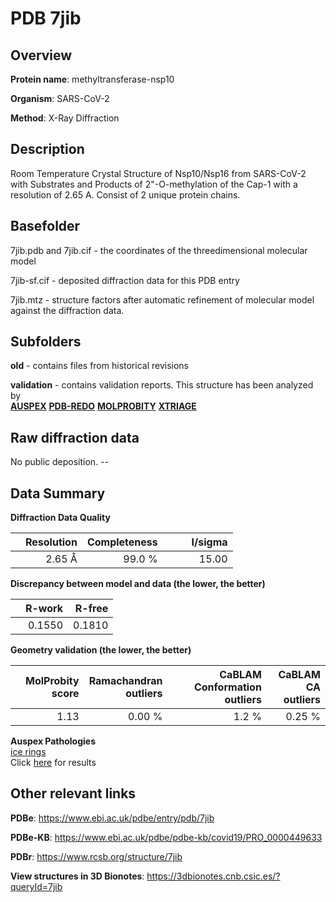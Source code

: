 # PDB 7jib

## Overview

**Protein name**: methyltransferase-nsp10

**Organism**: SARS-CoV-2

**Method**: X-Ray Diffraction

## Description

Room Temperature Crystal Structure of Nsp10/Nsp16 from SARS-CoV-2 with Substrates and Products of 2"-O-methylation of the Cap-1 with a resolution of 2.65 A. Consist of 2 unique protein chains.

## Basefolder

7jib.pdb and 7jib.cif - the coordinates of the threedimensional molecular model

7jib-sf.cif - deposited diffraction data for this PDB entry

7jib.mtz - structure factors after automatic refinement of molecular model against the diffraction data.

## Subfolders



**old** - contains files from historical revisions

**validation** - contains validation reports. This structure has been analyzed by <br>[**AUSPEX**](https://github.com/thorn-lab/coronavirus_structural_task_force/tree/master/pdb/methyltransferase-nsp10/SARS-CoV-2/7jib/validation/auspex) [**PDB-REDO**](https://github.com/thorn-lab/coronavirus_structural_task_force/tree/master/pdb/methyltransferase-nsp10/SARS-CoV-2/7jib/validation/pdb-redo) [**MOLPROBITY**](https://github.com/thorn-lab/coronavirus_structural_task_force/tree/master/pdb/methyltransferase-nsp10/SARS-CoV-2/7jib/validation/molprobity) [**XTRIAGE**](https://github.com/thorn-lab/coronavirus_structural_task_force/blob/master/pdb/methyltransferase-nsp10/SARS-CoV-2/7jib/validation/Xtriage_output.log)   



## Raw diffraction data

No public deposition. --<br> 

## Data Summary
**Diffraction Data Quality**

|   | Resolution | Completeness| I/sigma |
|---|-------------:|----------------:|--------------:|
|   |2.65 Å|99.0  %|<img width=50/>15.00|

**Discrepancy between model and data (the lower, the better)**

|   | **R-work**| **R-free**   
|---|-------------:|----------------:|           
||  0.1550|  0.1810|

**Geometry validation (the lower, the better)**

|   |**MolProbity<br>score**| **Ramachandran<br>outliers** | **CaBLAM<br>Conformation outliers** | **CaBLAM<br>CA outliers** |
|---|-------------:|----------------:|----------------:|----------------:|
||  1.13|  0.00 %|1.2 %|0.25 %|

**Auspex Pathologies**<br> [ice rings](https://www.auspex.de/pathol/#1)<br>Click [here](https://github.com/thorn-lab/coronavirus_structural_task_force/blob/master/pdb/methyltransferase-nsp10/SARS-CoV-2/7jib/validation/auspex/7jib_auspex_comments.txt)  for results

 



## Other relevant links 
**PDBe**:  https://www.ebi.ac.uk/pdbe/entry/pdb/7jib

**PDBe-KB**: https://www.ebi.ac.uk/pdbe/pdbe-kb/covid19/PRO_0000449633 
 
**PDBr**: https://www.rcsb.org/structure/7jib 

**View structures in 3D Bionotes**: https://3dbionotes.cnb.csic.es/?queryId=7jib

